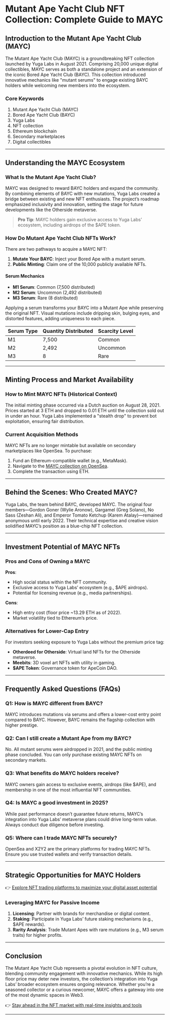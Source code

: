 # Mutant Ape Yacht Club NFT Collection: Complete Guide to MAYC  

## Introduction to the Mutant Ape Yacht Club (MAYC)  
The Mutant Ape Yacht Club (MAYC) is a groundbreaking NFT collection launched by Yuga Labs in August 2021. Comprising 20,000 unique digital collectibles, MAYC serves as both a standalone project and an extension of the iconic Bored Ape Yacht Club (BAYC). This collection introduced innovative mechanics like "mutant serums" to engage existing BAYC holders while welcoming new members into the ecosystem.  

### Core Keywords  
1. Mutant Ape Yacht Club (MAYC)  
2. Bored Ape Yacht Club (BAYC)  
3. Yuga Labs  
4. NFT collection  
5. Ethereum blockchain  
6. Secondary marketplaces  
7. Digital collectibles  

---

## Understanding the MAYC Ecosystem  

### What Is the Mutant Ape Yacht Club?  
MAYC was designed to reward BAYC holders and expand the community. By combining elements of BAYC with new mutations, Yuga Labs created a bridge between existing and new NFT enthusiasts. The project’s roadmap emphasized inclusivity and innovation, setting the stage for future developments like the Otherside metaverse.  

> **Pro Tip**: MAYC holders gain exclusive access to Yuga Labs’ ecosystem, including airdrops of the $APE token.  

### How Do Mutant Ape Yacht Club NFTs Work?  
There are two pathways to acquire a MAYC NFT:  
1. **Mutate Your BAYC**: Inject your Bored Ape with a mutant serum.  
2. **Public Minting**: Claim one of the 10,000 publicly available NFTs.  

#### Serum Mechanics  
- **M1 Serum**: Common (7,500 distributed)  
- **M2 Serum**: Uncommon (2,492 distributed)  
- **M3 Serum**: Rare (8 distributed)  

Applying a serum transforms your BAYC into a Mutant Ape while preserving the original NFT. Visual mutations include dripping skin, bulging eyes, and distorted features, adding uniqueness to each piece.  

| Serum Type | Quantity Distributed | Scarcity Level |  
|------------|----------------------|----------------|  
| M1         | 7,500                | Common         |  
| M2         | 2,492                | Uncommon       |  
| M3         | 8                    | Rare           |  

---

## Minting Process and Market Availability  

### How to Mint MAYC NFTs (Historical Context)  
The initial minting phase occurred via a Dutch auction on August 28, 2021. Prices started at 3 ETH and dropped to 0.01 ETH until the collection sold out in under an hour. Yuga Labs implemented a "stealth drop" to prevent bot exploitation, ensuring fair distribution.  

### Current Acquisition Methods  
MAYC NFTs are no longer mintable but available on secondary marketplaces like OpenSea. To purchase:  
1. Fund an Ethereum-compatible wallet (e.g., MetaMask).  
2. Navigate to the [MAYC collection on OpenSea](https://opensea.io/collection/mutant-ape-yacht-club).  
3. Complete the transaction using ETH.  

---

## Behind the Scenes: Who Created MAYC?  
Yuga Labs, the team behind BAYC, developed MAYC. The original four members—Gordon Goner (Wylie Aronow), Gargamel (Greg Solano), No Sass (Zeshan Ali), and Emperor Tomato Ketchup (Karem Atalay)—remained anonymous until early 2022. Their technical expertise and creative vision solidified MAYC’s position as a blue-chip NFT collection.  

---

## Investment Potential of MAYC NFTs  

### Pros and Cons of Owning a MAYC  
**Pros**:  
- High social status within the NFT community.  
- Exclusive access to Yuga Labs’ ecosystem (e.g., $APE airdrops).  
- Potential for licensing revenue (e.g., media partnerships).  

**Cons**:  
- High entry cost (floor price ~13.29 ETH as of 2022).  
- Market volatility tied to Ethereum’s price.  

### Alternatives for Lower-Cap Entry  
For investors seeking exposure to Yuga Labs without the premium price tag:  
- **Otherdeed for Otherside**: Virtual land NFTs for the Otherside metaverse.  
- **Meebits**: 3D voxel art NFTs with utility in gaming.  
- **$APE Token**: Governance token for ApeCoin DAO.  

---

## Frequently Asked Questions (FAQs)  

### Q1: How is MAYC different from BAYC?  
MAYC introduces mutations via serums and offers a lower-cost entry point compared to BAYC. However, BAYC remains the flagship collection with higher prestige.  

### Q2: Can I still create a Mutant Ape from my BAYC?  
No. All mutant serums were airdropped in 2021, and the public minting phase concluded. You can only purchase existing MAYC NFTs on secondary markets.  

### Q3: What benefits do MAYC holders receive?  
MAYC owners gain access to exclusive events, airdrops (like $APE), and membership in one of the most influential NFT communities.  

### Q4: Is MAYC a good investment in 2025?  
While past performance doesn’t guarantee future returns, MAYC’s integration into Yuga Labs’ metaverse plans could drive long-term value. Always conduct due diligence before investing.  

### Q5: Where can I trade MAYC NFTs securely?  
OpenSea and X2Y2 are the primary platforms for trading MAYC NFTs. Ensure you use trusted wallets and verify transaction details.  

---

## Strategic Opportunities for MAYC Holders  
👉 [Explore NFT trading platforms to maximize your digital asset potential](https://bit.ly/okx-bonus)  

### Leveraging MAYC for Passive Income  
1. **Licensing**: Partner with brands for merchandise or digital content.  
2. **Staking**: Participate in Yuga Labs’ future staking mechanisms (e.g., $APE rewards).  
3. **Rarity Analysis**: Trade Mutant Apes with rare mutations (e.g., M3 serum traits) for higher profits.  

---

## Conclusion  
The Mutant Ape Yacht Club represents a pivotal evolution in NFT culture, blending community engagement with innovative mechanics. While its high floor price may deter new investors, the collection’s integration into Yuga Labs’ broader ecosystem ensures ongoing relevance. Whether you’re a seasoned collector or a curious newcomer, MAYC offers a gateway into one of the most dynamic spaces in Web3.  

👉 [Stay ahead in the NFT market with real-time insights and tools](https://bit.ly/okx-bonus)  

---  

